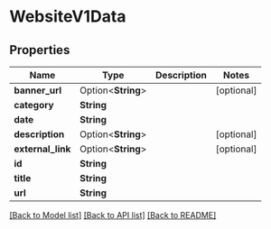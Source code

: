 # WebsiteV1Data

## Properties

Name | Type | Description | Notes
------------ | ------------- | ------------- | -------------
**banner_url** | Option<**String**> |  | [optional]
**category** | **String** |  | 
**date** | **String** |  | 
**description** | Option<**String**> |  | [optional]
**external_link** | Option<**String**> |  | [optional]
**id** | **String** |  | 
**title** | **String** |  | 
**url** | **String** |  | 

[[Back to Model list]](../README.md#documentation-for-models) [[Back to API list]](../README.md#documentation-for-api-endpoints) [[Back to README]](../README.md)


